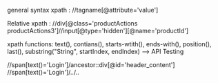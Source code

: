 general syntax xpath : //tagname[@attribute='value']

Relative xpath : //div[@class='productActions productActions3']//input[@type='hidden'][@name='productId']

xpath functions: text(), contians(), starts-wtith(), ends-with(), position(), last(),
                 substring("String", startIndex, endIndex) --> API Testing
                 
                 
//span[text()='Login']/ancestor::div[@id='header_content']
//span[text()='Login']/../..                 